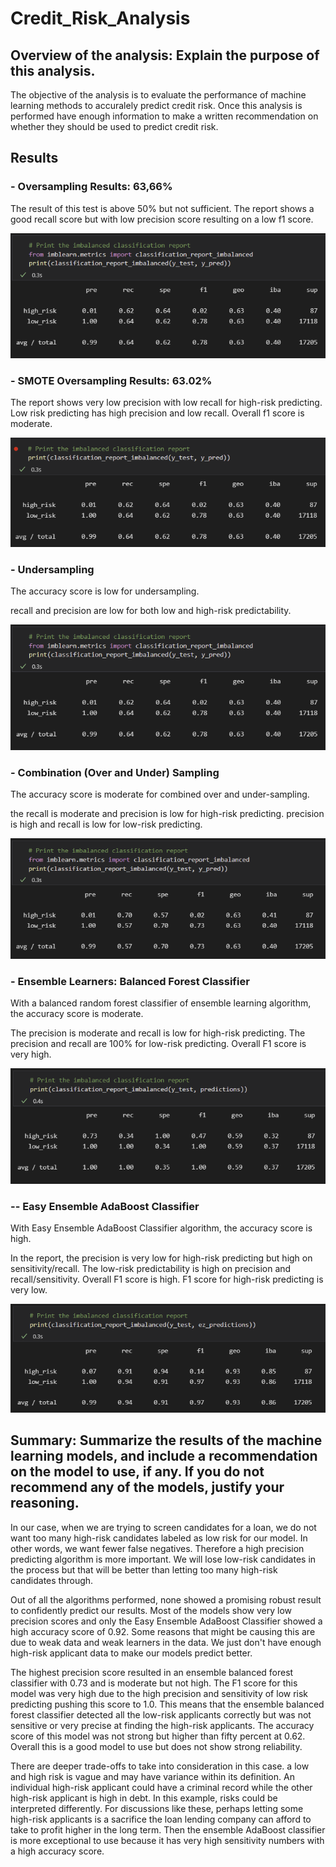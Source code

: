# Credit_Risk_Analysis

## Overview of the analysis: Explain the purpose of this analysis.


The objective of the analysis is to evaluate the performance of machine learning methods to accuralely predict credit risk. Once this analysis is performed have enough information to make a written recommendation on whether they should be used to predict credit risk.


## Results

### **- Oversampling Results: 63,66%**

The result of this test is above 50% but not sufficient. The report shows a good recall score but with low precision score resulting on a low f1 score. 

<p align = "center">
<img src ="https://github.com/GDIAZ1106/Module_17_Credit_Risk_Analysis/blob/ec19dcdbc625b4e8114c8732109ffc86d130c274/Resources/Undersampling%20.png?raw=true"/>

### **- SMOTE Oversampling Results: 63.02%**


The report shows very low precision with low recall for high-risk predicting. Low risk predicting has high precision and low recall. Overall f1 score is moderate. 

<p align = "center">
<img src ="https://github.com/GDIAZ1106/Module_17_Credit_Risk_Analysis/blob/ec19dcdbc625b4e8114c8732109ffc86d130c274/Resources/SMOTE%20Oversampling%20.png?raw=true"/>


### **- Undersampling**
The accuracy score is low for undersampling.



recall and precision are low for both low and high-risk predictability.

<p align = "center">
<img src ="https://github.com/GDIAZ1106/Module_17_Credit_Risk_Analysis/blob/ec19dcdbc625b4e8114c8732109ffc86d130c274/Resources/Undersampling%20.png?raw=true"/>




### **- Combination (Over and Under) Sampling**
The accuracy score is moderate for combined over and under-sampling.



the recall is moderate and precision is low for high-risk predicting. precision is high and recall is low for low-risk predicting. 

<p align = "center">
<img src ="https://github.com/GDIAZ1106/Module_17_Credit_Risk_Analysis/blob/ec19dcdbc625b4e8114c8732109ffc86d130c274/Resources/Combine%20Under%20-%20Oversampling%20.png?raw=true"/>

### **- Ensemble Learners: Balanced Forest Classifier**
With a balanced random forest classifier of ensemble learning algorithm, the accuracy score is moderate. 


The precision is moderate and recall is low for high-risk predicting. The precision and recall are 100% for low-risk predicting. Overall F1 score is very high. 

<p align = "center">
<img src ="https://github.com/GDIAZ1106/Module_17_Credit_Risk_Analysis/blob/ec19dcdbc625b4e8114c8732109ffc86d130c274/Resources/Balanced%20Random%20Forest%20Classifier.png?raw=true"/>

### **-- Easy Ensemble AdaBoost Classifier**

With Easy Ensemble AdaBoost Classifier algorithm, the accuracy score is high.  



In the report, the precision is very low for high-risk predicting but high on sensitivity/recall. The low-risk predictability is high on precision and recall/sensitivity. Overall F1 score is high. F1 score for high-risk predicting is very low.

<p align = "center">
<img src ="https://github.com/GDIAZ1106/Module_17_Credit_Risk_Analysis/blob/ec19dcdbc625b4e8114c8732109ffc86d130c274/Resources/Easy%20Assemble%20Adabost%20Classifier.png?raw=true"/>




## Summary: Summarize the results of the machine learning models, and include a recommendation on the model to use, if any. If you do not recommend any of the models, justify your reasoning.

In our case, when we are trying to screen candidates for a loan, we do not want too many high-risk candidates labeled as low risk for our model. In other words, we want fewer false negatives. Therefore a high precision predicting algorithm is more important. We will lose low-risk candidates in the process but that will be better than letting too many high-risk candidates through.  

Out of all the algorithms performed, none showed a promising robust result to confidently predict our results. Most of the models show very low precision scores and only the Easy Ensemble AdaBoost Classifier showed a high accuracy score of 0.92. Some reasons that might be causing this are due to weak data and weak learners in the data. We just don't have enough high-risk applicant data to make our models predict better. 

The highest precision score resulted in an ensemble balanced forest classifier with 0.73 and is moderate but not high. The F1 score for this model was very high due to the high precision and sensitivity of low risk predicting pushing this score to 1.0. This means that the ensemble balanced forest classifier detected all the low-risk applicants correctly but was not sensitive or very precise at finding the high-risk applicants. The accuracy score of this model was not strong but higher than fifty percent at 0.62. Overall this is a good model to use but does not show strong reliability. 

There are deeper trade-offs to take into consideration in this case. a low and high risk is vague and may have variance within its definition. An individual high-risk applicant could have a criminal record while the other high-risk applicant is high in debt. In this example, risks could be interpreted differently. For discussions like these, perhaps letting some high-risk applicants is a sacrifice the loan lending company can afford to take to profit higher in the long term. Then the ensemble AdaBoost classifier is more exceptional to use because it has very high sensitivity numbers with a high accuracy score. 

